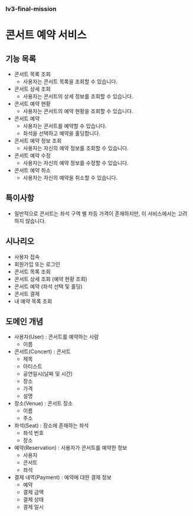 ### lv3-final-mission

# 콘서트 예약 서비스

## 기능 목록

- 콘서트 목록 조회
    - 사용자는 콘서트 목록을 조회할 수 있습니다.
- 콘서트 상세 조회
    - 사용자는 콘서트의 상세 정보를 조회할 수 있습니다.
- 콘서트 예약 현황
    - 사용자는 콘서트의 예약 현황을 조회할 수 있습니다.
- 콘서트 예약
    - 사용자는 콘서트를 예약할 수 있습니다.
    - 좌석을 선택하고 예약을 홀딩합니다.
- 콘서트 예약 정보 조회
    - 사용자는 자신의 예약 정보를 조회할 수 있습니다.
- 콘서트 예약 수정
    - 사용자는 자신의 예약 정보를 수정할 수 있습니다.
- 콘서트 예약 취소
    - 사용자는 자신의 예약을 취소할 수 있습니다.

## 특이사항

- 일반적으로 콘서트는 좌석 구역 별 차등 가격이 존재하지만, 이 서비스에서는 고려하지 않습니다.

## 시나리오

- 사용자 접속
- 회원가입 또는 로그인
- 콘서트 목록 조회
- 콘서트 상세 조회 (예약 현황 조회)
- 콘서트 예약 (좌석 선택 및 홀딩)
- 콘서트 결제
- 내 예약 목록 조회

## 도메인 개념

- 사용자(User) : 콘서트를 예약하는 사람
    - 이름
- 콘서트(Concert) : 콘서트
    - 제목
    - 아티스트
    - 공연일시(날짜 및 시간)
    - 장소
    - 가격
    - 설명
- 장소(Venue) : 콘서트 장소
    - 이름
    - 주소
- 좌석(Seat) : 장소에 존재하는 좌석
    - 좌석 번호
    - 장소
- 예약(Reservation) : 사용자가 콘서트를 예약한 정보
    - 사용자
    - 콘서트
    - 좌석
- 결제 내역(Payment) : 예약에 대한 결제 정보
    - 예약
    - 결제 금액
    - 결제 상태
    - 결제 일시
